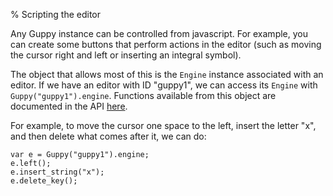 % Scripting the editor

Any Guppy instance can be controlled from javascript.  For example,
you can create some buttons that perform actions in the editor (such
as moving the cursor right and left or inserting an integral symbol).

The object that allows most of this is the `Engine` instance
associated with an editor.  If we have an editor with ID "guppy1", we
can access its `Engine` with `Guppy("guppy1").engine`.  Functions
available from this object are documented in the API
[here](../api/guppy-js/2.0.0-alpha.1/Engine.html). 

For example, to move the cursor one space to the left, insert the
letter "x", and then delete what comes after it, we can do: 

```
var e = Guppy("guppy1").engine;
e.left();
e.insert_string("x");
e.delete_key();
```
